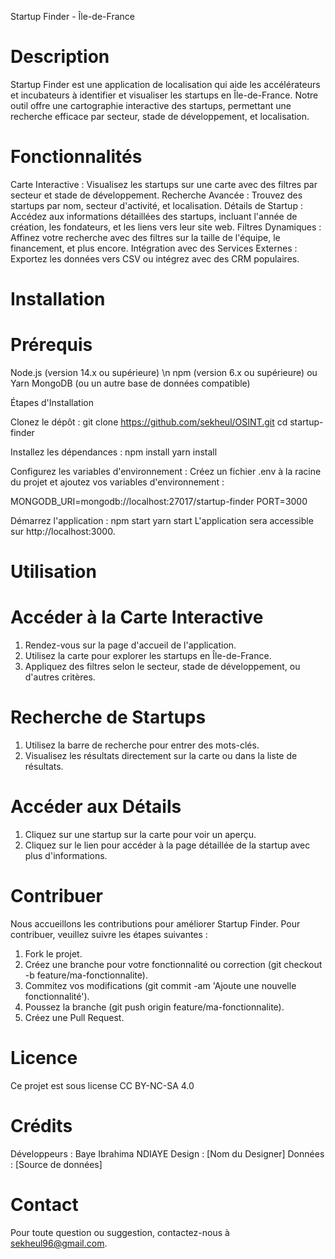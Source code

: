 Startup Finder - Île-de-France
# Description
Startup Finder est une application de localisation qui aide les accélérateurs et incubateurs à identifier et visualiser les startups en Île-de-France. Notre outil offre une cartographie interactive des startups, permettant une recherche efficace par secteur, stade de développement, et localisation.

# Fonctionnalités
Carte Interactive : Visualisez les startups sur une carte avec des filtres par secteur et stade de développement.
Recherche Avancée : Trouvez des startups par nom, secteur d'activité, et localisation.
Détails de Startup : Accédez aux informations détaillées des startups, incluant l'année de création, les fondateurs, et les liens vers leur site web.
Filtres Dynamiques : Affinez votre recherche avec des filtres sur la taille de l'équipe, le financement, et plus encore.
Intégration avec des Services Externes : Exportez les données vers CSV ou intégrez avec des CRM populaires.

# Installation
# Prérequis 
Node.js (version 14.x ou supérieure) \n
npm (version 6.x ou supérieure) ou Yarn
MongoDB (ou un autre base de données compatible)

Étapes d'Installation

Clonez le dépôt :
git clone https://github.com/sekheul/OSINT.git
cd startup-finder

Installez les dépendances :
npm install
yarn install

Configurez les variables d'environnement :
Créez un fichier .env à la racine du projet et ajoutez vos variables d'environnement :

MONGODB_URI=mongodb://localhost:27017/startup-finder
PORT=3000

Démarrez l'application :
npm start
yarn start
L'application sera accessible sur http://localhost:3000.

# Utilisation
# Accéder à la Carte Interactive
1. Rendez-vous sur la page d'accueil de l'application.
2. Utilisez la carte pour explorer les startups en Île-de-France.
3. Appliquez des filtres selon le secteur, stade de développement, ou d'autres critères.

# Recherche de Startups
1. Utilisez la barre de recherche pour entrer des mots-clés.
2. Visualisez les résultats directement sur la carte ou dans la liste de résultats.

# Accéder aux Détails
1. Cliquez sur une startup sur la carte pour voir un aperçu.
2. Cliquez sur le lien pour accéder à la page détaillée de la startup avec plus d'informations.

# Contribuer
Nous accueillons les contributions pour améliorer Startup Finder. Pour contribuer, veuillez suivre les étapes suivantes :

1. Fork le projet.
2. Créez une branche pour votre fonctionnalité ou correction (git checkout -b feature/ma-fonctionnalite).
3. Commitez vos modifications (git commit -am 'Ajoute une nouvelle fonctionnalité').
4. Poussez la branche (git push origin feature/ma-fonctionnalite).
5. Créez une Pull Request.

# Licence
Ce projet est sous license CC BY-NC-SA 4.0 

# Crédits
Développeurs : Baye Ibrahima NDIAYE
Design : [Nom du Designer]
Données : [Source de données]

# Contact
Pour toute question ou suggestion, contactez-nous à sekheul96@gmail.com.


